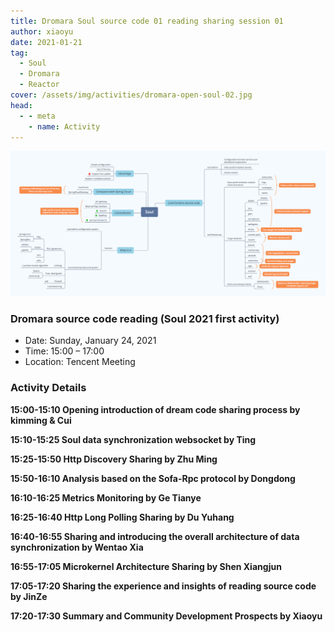 ```yaml
---
title: Dromara Soul source code 01 reading sharing session 01
author: xiaoyu
date: 2021-01-21
tag:
  - Soul
  - Dromara
  - Reactor
cover: /assets/img/activities/dromara-open-soul-02.jpg
head:
  - - meta
    - name: Activity
---
```


![Dromara Online Activity](/assets/img/activite/soul-xmind.png)

### Dromara source code reading (Soul 2021 first activity)

- Date: Sunday, January 24, 2021
- Time: 15:00 – 17:00
- Location: Tencent Meeting

### Activity Details

**15:00-15:10 Opening introduction of dream code sharing process by kimming & Cui**

**15:10-15:25 Soul data synchronization websocket by Ting**

**15:25-15:50 Http Discovery Sharing by Zhu Ming**

**15:50-16:10 Analysis based on the Sofa-Rpc protocol by Dongdong**

**16:10-16:25 Metrics Monitoring by Ge Tianye**

**16:25-16:40 Http Long Polling Sharing by Du Yuhang**

**16:40-16:55 Sharing and introducing the overall architecture of data synchronization by Wentao Xia**

**16:55-17:05 Microkernel Architecture Sharing by Shen Xiangjun**

**17:05-17:20 Sharing the experience and insights of reading source code by JinZe**

**17:20-17:30 Summary and Community Development Prospects by Xiaoyu**
